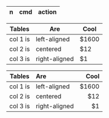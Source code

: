 | n | cmd | action |
| --- | --- | --- |

| Tables   |      Are      |  Cool |
|----------|-------------|------|
| col 1 is |  left-aligned | $1600 |
| col 2 is |    centered   |   $12 |
| col 3 is | right-aligned |    $1 |

| Tables   |      Are      |  Cool |
|----------|:-------------|------:|
| col 1 is |  left-aligned | $1600 |
| col 2 is |    centered   |   $12 |
| col 3 is | right-aligned |    $1 |